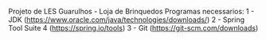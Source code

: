 Projeto de LES Guarulhos - Loja de Brinquedos
Programas necessarios: 
1 - JDK (https://www.oracle.com/java/technologies/downloads/)
2 - Spring Tool Suite 4 (https://spring.io/tools) 
3 - Git (https://git-scm.com/downloads)
